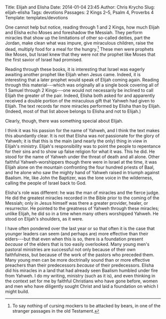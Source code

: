 Title: Elijah and Elisha
Date: 2014-01-04 23:45
Author: Chris Krycho
Slug: elijah-elisha
Tags: devotions
Passages: 2 Kings 2–5, Psalm 4, Proverbs 4
Template: templates/devotions

One cannot help but notice, reading through 1 and 2 Kings, how much Elijah and Elisha echo Moses and foreshadow the Messiah. They perform miracles that show up the limitations of other so-called deities, part the Jordan, make clean what was impure, give miraculous children, raise the dead, multiply food for a meal for the hungry.[^bears] These men were prophets like Moses, but Israel knew that they were not *the* prophet like Moses that the first savior of Israel had promised.

[^bears]: To say nothing of cursing mockers to be attacked by bears, in one of the stranger passages in the old Testament.

Reading through these books, it is interesting that Israel was eagerly awaiting another prophet like Elijah when Jesus came. Indeed, it is interesting that a later prophet would speak of Elijah coming again. Reading through this material---which was originally all a single book covering all of 1 Samuel through 2 Kings---one would not necessarily be inclined to call Elijah the greater of the pair. Indeed, Elisha both asked for and apparently received a double portion of the miraculous gift that Yahweh had given to Elijah. The text records far more miracles performed by Elisha than by Elijah. (Indeed, most of that list above belongs to Elisha and not to Elijah.)

Clearly, though, there was something special about Elijah.

I think it was his passion for the name of Yahweh, and I think the text makes this abundantly clear. It is not that Elisha was *not* passionate for the glory of Yahweh; it is that this is the main (and nearly the only) thing in view in Elijah's ministry. Elijah's responsibility was to point the people to repentance for their sins and to show up false religion for what it was. This he did. He stood for the name of Yahweh under the threat of death and all alone. Other faithful Yahweh-worshippers though there were in Israel at the time, it was Elijah alone on the mountain confronting the four hundred priests of Baal, and he alone who saw the mighty hand of Yahweh raised in triumph against Baalism. He, like John the Baptizer, was the lone voice in the wilderness, calling the people of Israel back to God.

Elisha's role was different: he was the man of miracles and the fierce judge. He did the greatest miracles recorded in the Bible prior to the coming of the Messiah; only in Jesus himself was there a greater provider, healer, or resurrector. He pointed to the greatness of Yahweh through these miracles; unlike Elijah, he did so in a time when many others worshipped Yahweh. He stood on Elijah's shoulders, as it were.

I have often pondered over the last year or so that often it is the case that younger leaders can seem (and perhaps are) more effective than their elders---but that even when this is so, there is a foundation present *because* of the elders that is too easily overlooked. Many young men's pastoral ministries are successful not only because of their own faithfulness, but because of the work of the pastors who preceded them. Many young men can be more doctrinally sound than or more effective preachers than their predecessors *because* of their predecessors. Elisha did his miracles in a land that had already seen Baalism humbled under fire from Yahweh. I do my writing, ministry (such as it is), and even thinking in the context set for me by faithful Christians who have gone before, women and men who have diligently sought Christ and laid a foundation on which I might build.